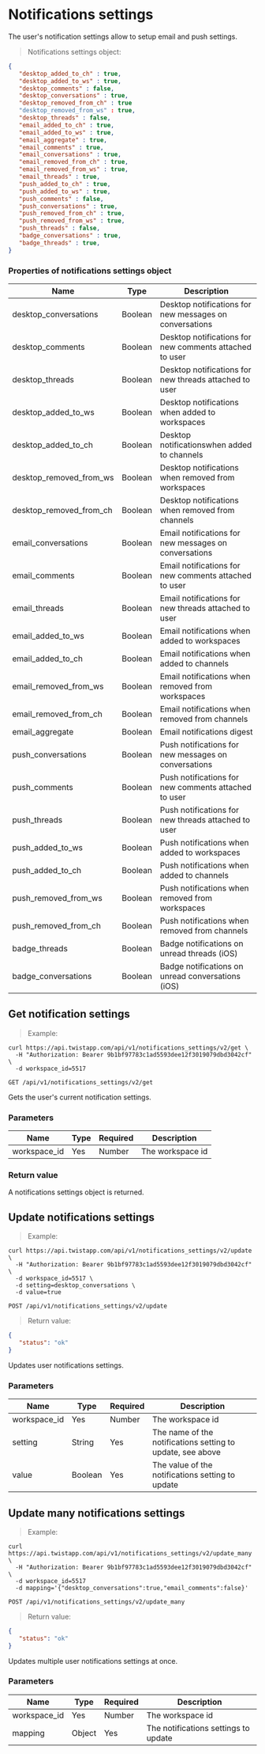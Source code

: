 # Notifications settings

The user's notification settings allow to setup email and push settings.

> Notifications settings object:

```json
{
   "desktop_added_to_ch" : true,
   "desktop_added_to_ws" : true,
   "desktop_comments" : false,
   "desktop_conversations" : true,
   "desktop_removed_from_ch" : true
   "desktop_removed_from_ws" : true,
   "desktop_threads" : false,
   "email_added_to_ch" : true,
   "email_added_to_ws" : true,
   "email_aggregate" : true,
   "email_comments" : true,
   "email_conversations" : true,
   "email_removed_from_ch" : true,
   "email_removed_from_ws" : true,
   "email_threads" : true,
   "push_added_to_ch" : true,
   "push_added_to_ws" : true,
   "push_comments" : false,
   "push_conversations" : true,
   "push_removed_from_ch" : true,
   "push_removed_from_ws" : true,
   "push_threads" : false,
   "badge_conversations" : true,
   "badge_threads" : true,
}
```

### Properties of notifications settings object

| Name | Type | Description |
| ---- | --- | --- |
| desktop_conversations | Boolean | Desktop notifications for new messages on conversations |
| desktop_comments | Boolean | Desktop notifications for new comments attached to user |
| desktop_threads | Boolean | Desktop notifications for new threads attached to user |
| desktop_added_to_ws | Boolean | Desktop notifications when added to workspaces |
| desktop_added_to_ch | Boolean | Desktop notificationswhen added to channels |
| desktop_removed_from_ws | Boolean | Desktop notifications when removed from workspaces |
| desktop_removed_from_ch | Boolean | Desktop notifications when removed from channels |
| email_conversations | Boolean | Email notifications for new messages on conversations |
| email_comments | Boolean | Email notifications for new comments attached to user |
| email_threads | Boolean | Email notifications for new threads attached to user |
| email_added_to_ws | Boolean | Email notifications when added to workspaces |
| email_added_to_ch | Boolean | Email notifications when added to channels |
| email_removed_from_ws | Boolean | Email notifications when removed from workspaces |
| email_removed_from_ch | Boolean | Email notifications when removed from channels |
| email_aggregate | Boolean | Email notifications digest |
| push_conversations | Boolean | Push notifications for new messages on conversations |
| push_comments | Boolean | Push notifications for new comments attached to user |
| push_threads | Boolean | Push notifications for new threads attached to user |
| push_added_to_ws | Boolean | Push notifications when added to workspaces |
| push_added_to_ch | Boolean | Push notifications when added to channels |
| push_removed_from_ws | Boolean | Push notifications when removed from workspaces |
| push_removed_from_ch | Boolean | Push notifications when removed from channels |
| badge_threads | Boolean | Badge notifications on unread threads (iOS) |
| badge_conversations | Boolean | Badge notifications on unread conversations (iOS) |


## Get notification settings

> Example:

```shell
curl https://api.twistapp.com/api/v1/notifications_settings/v2/get \
  -H "Authorization: Bearer 9b1bf97783c1ad5593dee12f3019079dbd3042cf" \ 
  -d workspace_id=5517
```

`GET /api/v1/notifications_settings/v2/get`

Gets the user's current notification settings.

### Parameters

| Name | Type | Required | Description |
| ---- | ---- | -------- | ----------- |
| workspace_id | Yes | Number | The workspace id |

### Return value

A notifications settings object is returned.


## Update notifications settings

> Example:

```shell
curl https://api.twistapp.com/api/v1/notifications_settings/v2/update \
  -H "Authorization: Bearer 9b1bf97783c1ad5593dee12f3019079dbd3042cf" \ 
  -d workspace_id=5517 \
  -d setting=desktop_conversations \
  -d value=true
```

`POST /api/v1/notifications_settings/v2/update`

> Return value:

```json
{
   "status": "ok"
}
```

Updates user notifications settings.

### Parameters

| Name | Type | Required | Description |
| ---- | ---- | -------- | ----------- |
| workspace_id | Yes | Number | The workspace id |
| setting | String | Yes | The name of the notifications setting to update, see above |
| value | Boolean | Yes | The value of the notifications setting to update |


## Update many notifications settings

> Example:

```shell
curl https://api.twistapp.com/api/v1/notifications_settings/v2/update_many \
  -H "Authorization: Bearer 9b1bf97783c1ad5593dee12f3019079dbd3042cf" \ 
  -d workspace_id=5517
  -d mapping='{"desktop_conversations":true,"email_comments":false}'
```

`POST /api/v1/notifications_settings/v2/update_many`

> Return value:

```json
{
   "status": "ok"
}
```

Updates multiple user notifications settings at once.

### Parameters

| Name | Type | Required | Description |
| ---- | ---- | -------- | ----------- |
| workspace_id | Yes | Number | The workspace id |
| mapping | Object | Yes | The notifications settings to update |
